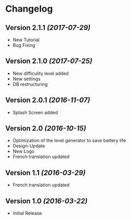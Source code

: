 Changelog
==========

Version 2.1.1 *(2017-07-29)*
----------------------------

 * New Tutorial
 * Bug Fixing


Version 2.1.0 *(2017-07-25)*
----------------------------

 * New difficulity level added
 * New settings
 * DB restructuring
	

Version 2.0.1 *(2016-11-07)*
----------------------------

 * Splash Screen added


Version 2.0 *(2016-10-15)*
----------------------------

 * Optimization of the level generator to save battery life
 * Design-Update
 * New Logo
 * French translation updated


Version 1.1 *(2016-03-29)*
----------------------------

 * French translation updated


Version 1.0 *(2016-03-22)*
----------------------------

 * Initial Release
